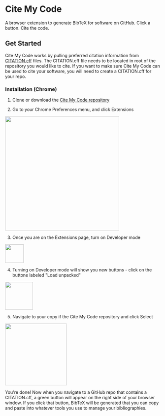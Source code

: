 # Cite My Code
A browser extension to generate BibTeX for software on GitHub. Click a button. Cite the code.

## Get Started
Cite My Code works by pulling preferred citation information from [CITATION.cff](https://citation-file-format.github.io/) files. The CITATION.cff file needs to be located in root of the repository you would like to cite. If you want to make sure Cite My Code can be used to cite your software, you will need to create a CITATION.cff for your repo.

### Installation (Chrome)
1. Clone or download the [Cite My Code repository](https://github.com/citation-file-format/citemycode)

2. Go to your Chrome Preferences menu, and click Extensions
<img src="https://raw.githubusercontent.com/citation-file-format/citemycode/master/images/select_extensions.png" height="370">

3. Once you are on the Extensions page, turn on Developer mode
<img src="https://raw.githubusercontent.com/citation-file-format/citemycode/master/images/developer_mode_on.png" height="60">

4. Turning on Developer mode will show you new buttons - click on the buttone labeled "Load unpacked"
<img src="https://raw.githubusercontent.com/citation-file-format/citemycode/master/images/load_extensions.png" height="90">

5. Navigate to your copy if the Cite My Code repository and click Select
<img src="https://raw.githubusercontent.com/citation-file-format/citemycode/master/images/select_local.png" height="200">

You're done! Now when you navigate to a GitHub repo that contains a CITATION.cff, a green button will appear on the right side of your browser window. If you click that button, BibTeX will be generated that you can copy and paste into whatever tools you use to manage your bibliographies. 
